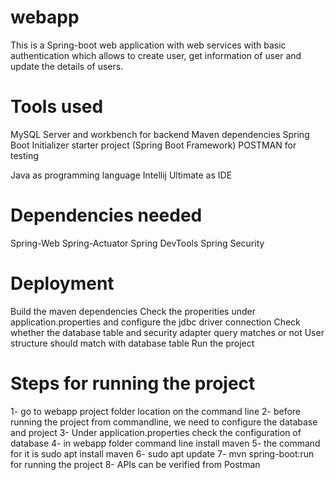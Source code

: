 # webapp
This is a Spring-boot web application with web services with basic authentication which allows to create user, get information of user and update the details of users.

# Tools used
MySQL Server and workbench for backend
Maven dependencies
Spring Boot Initializer starter project (Spring Boot Framework)
POSTMAN for testing

Java as programming language
Intellij Ultimate as IDE


# Dependencies needed
Spring-Web
Spring-Actuator
Spring DevTools
Spring Security

# Deployment
Build the maven dependencies
Check the properities under application.properties and configure the jdbc driver connection
Check whether the database table and security adapter query matches or not
User structure should match with database table
Run the project

# Steps for running the project
1- go to webapp project folder location on the command line
2- before running the project from commandline, we need to configure the database and project
3- Under application.properties check the configuration of database 
4- in webapp folder command line install maven
5- the command for it is sudo apt install maven
6- sudo apt update 
7- mvn spring-boot:run for running the project
8- APIs can be verified from Postman

